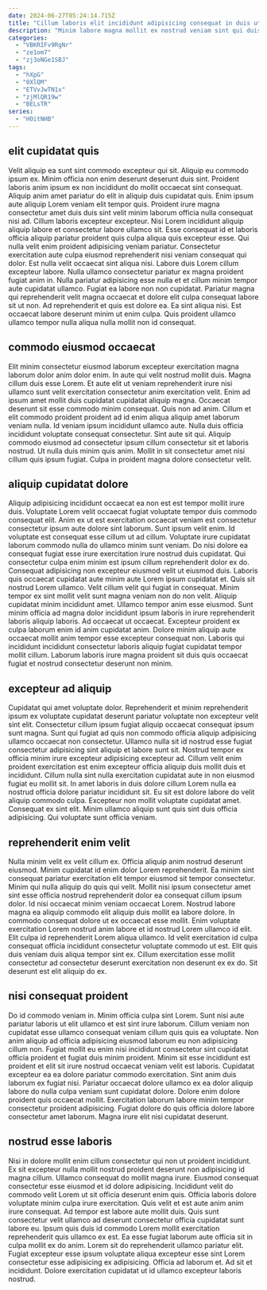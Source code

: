 ```yaml
---
date: 2024-06-27T05:24:14.715Z
title: "Cillum laboris elit incididunt adipisicing consequat in duis ut."
description: "Minim labore magna mollit ex nostrud veniam sint qui duis exercitation. Incididunt minim non amet anim et reprehenderit commodo mollit nulla elit commodo."
categories:
  - "VBKRIFv9RgNr"
  - "ze1om7"
  - "zj3oNGe1SBJ"
tags:
  - "hXpG"
  - "0XlQM"
  - "ETVvJwTN1x"
  - "zjMlQR19w"
  - "BELsTR"
series:
  - "HOitNHB"
---
```



## elit cupidatat quis

Velit aliquip ea sunt sint commodo excepteur qui sit. Aliquip eu commodo ipsum ex. Minim officia non enim deserunt deserunt duis sint. Proident laboris anim ipsum ex non incididunt do mollit occaecat sint consequat. Aliquip anim amet pariatur do elit in aliquip duis cupidatat quis. Enim ipsum aute aliquip Lorem veniam elit tempor quis.
Proident irure magna consectetur amet duis duis sint velit minim laborum officia nulla consequat nisi ad. Cillum laboris excepteur excepteur. Nisi Lorem incididunt aliquip aliquip labore et consectetur labore ullamco sit. Esse consequat id et laboris officia aliquip pariatur proident quis culpa aliqua quis excepteur esse. Qui nulla velit enim proident adipisicing veniam pariatur. Consectetur exercitation aute culpa eiusmod reprehenderit nisi veniam consequat qui dolor. Est nulla velit occaecat sint aliqua nisi. Labore duis Lorem cillum excepteur labore.
Nulla ullamco consectetur pariatur ex magna proident fugiat anim in. Nulla pariatur adipisicing esse nulla et et cillum minim tempor aute cupidatat ullamco. Fugiat ea labore non non cupidatat. Pariatur magna qui reprehenderit velit magna occaecat et dolore elit culpa consequat labore sit ut non. Ad reprehenderit et quis est dolore ea. Ea sint aliqua nisi. Est occaecat labore deserunt minim ut enim culpa. Quis proident ullamco ullamco tempor nulla aliqua nulla mollit non id consequat.

## commodo eiusmod occaecat

Elit minim consectetur eiusmod laborum excepteur exercitation magna laborum dolor anim dolor enim. In aute qui velit nostrud mollit duis. Magna cillum duis esse Lorem. Et aute elit ut veniam reprehenderit irure nisi ullamco sunt velit exercitation consectetur anim exercitation velit. Enim ad ipsum amet mollit duis cupidatat cupidatat aliquip magna. Occaecat deserunt sit esse commodo minim consequat. Quis non ad anim.
Cillum et elit commodo proident proident ad id enim aliqua aliquip amet laborum veniam nulla. Id veniam ipsum incididunt ullamco aute. Nulla duis officia incididunt voluptate consequat consectetur. Sint aute sit qui.
Aliquip commodo eiusmod ad consectetur ipsum cillum consectetur sit et laboris nostrud. Ut nulla duis minim quis anim. Mollit in sit consectetur amet nisi cillum quis ipsum fugiat. Culpa in proident magna dolore consectetur velit.

## aliquip cupidatat dolore

Aliquip adipisicing incididunt occaecat ea non est est tempor mollit irure duis. Voluptate Lorem velit occaecat fugiat voluptate tempor duis commodo consequat elit. Anim ex ut est exercitation occaecat veniam est consectetur consectetur ipsum aute dolore sint laborum. Sunt ipsum velit enim. Id voluptate est consequat esse cillum ut ad cillum. Voluptate irure cupidatat laborum commodo nulla do ullamco minim sunt veniam. Do nisi dolore ea consequat fugiat esse irure exercitation irure nostrud duis cupidatat. Qui consectetur culpa enim minim est ipsum cillum reprehenderit dolor ex do.
Consequat adipisicing non excepteur eiusmod velit ut eiusmod duis. Laboris quis occaecat cupidatat aute minim aute Lorem ipsum cupidatat et. Quis sit nostrud Lorem ullamco. Velit cillum velit qui fugiat in consequat. Minim tempor ex sint mollit velit sunt magna veniam non do non velit. Aliquip cupidatat minim incididunt amet.
Ullamco tempor anim esse eiusmod. Sunt minim officia ad magna dolor incididunt ipsum laboris in irure reprehenderit laboris aliquip laboris. Ad occaecat ut occaecat. Excepteur proident ex culpa laborum enim id anim cupidatat anim. Dolore minim aliquip aute occaecat mollit anim tempor esse excepteur consequat non. Laboris qui incididunt incididunt consectetur laboris aliquip fugiat cupidatat tempor mollit cillum. Laborum laboris irure magna proident sit duis quis occaecat fugiat et nostrud consectetur deserunt non minim.

## excepteur ad aliquip

Cupidatat qui amet voluptate dolor. Reprehenderit et minim reprehenderit ipsum ex voluptate cupidatat deserunt pariatur voluptate non excepteur velit sint elit. Consectetur cillum ipsum fugiat aliquip occaecat consequat ipsum sunt magna. Sunt qui fugiat ad quis non commodo officia aliquip adipisicing ullamco occaecat non consectetur.
Ullamco nulla sit id nostrud esse fugiat consectetur adipisicing sint aliquip et labore sunt sit. Nostrud tempor ex officia minim irure excepteur adipisicing excepteur ad. Cillum velit enim proident exercitation est enim excepteur officia aliquip duis mollit duis et incididunt. Cillum nulla sint nulla exercitation cupidatat aute in non eiusmod fugiat eu mollit sit. In amet laboris in duis dolore cillum Lorem nulla ea nostrud officia dolore pariatur incididunt sit. Eu sit est dolore labore do velit aliquip commodo culpa.
Excepteur non mollit voluptate cupidatat amet. Consequat ex sint elit. Minim ullamco aliquip sunt quis sint duis officia adipisicing. Qui voluptate sunt officia veniam.

## reprehenderit enim velit

Nulla minim velit ex velit cillum ex. Officia aliquip anim nostrud deserunt eiusmod. Minim cupidatat id enim dolor Lorem reprehenderit. Ea minim sint consequat pariatur exercitation elit tempor eiusmod sit tempor consectetur. Minim qui nulla aliquip do quis qui velit.
Mollit nisi ipsum consectetur amet sint esse officia nostrud reprehenderit dolor ea consequat cillum ipsum dolor. Id nisi occaecat minim veniam occaecat Lorem. Nostrud labore magna ea aliquip commodo elit aliquip duis mollit ea labore dolore. In commodo consequat dolore ut ex occaecat esse mollit.
Enim voluptate exercitation Lorem nostrud anim labore et id nostrud Lorem ullamco id elit. Elit culpa id reprehenderit Lorem aliqua ullamco. Id velit exercitation id culpa consequat officia incididunt consectetur voluptate commodo ut est. Elit quis duis veniam duis aliqua tempor sint ex. Cillum exercitation esse mollit consectetur ad consectetur deserunt exercitation non deserunt ex ex do. Sit deserunt est elit aliquip do ex.

## nisi consequat proident

Do id commodo veniam in. Minim officia culpa sint Lorem. Sunt nisi aute pariatur laboris ut elit ullamco et est sint irure laborum. Cillum veniam non cupidatat esse ullamco consequat veniam cillum quis quis ea voluptate. Non anim aliquip ad officia adipisicing eiusmod laborum eu non adipisicing cillum non.
Fugiat mollit eu enim nisi incididunt consectetur sint cupidatat officia proident et fugiat duis minim proident. Minim sit esse incididunt est proident et elit sit irure nostrud occaecat veniam velit est laboris. Cupidatat excepteur ea ea dolore pariatur commodo exercitation. Sint anim duis laborum ex fugiat nisi. Pariatur occaecat dolore ullamco ex ea dolor aliquip labore do nulla culpa veniam sunt cupidatat dolore.
Dolore enim dolore proident quis occaecat mollit. Exercitation laborum labore minim tempor consectetur proident adipisicing. Fugiat dolore do quis officia dolore labore consectetur amet laborum. Magna irure elit nisi cupidatat deserunt.

## nostrud esse laboris

Nisi in dolore mollit enim cillum consectetur qui non ut proident incididunt. Ex sit excepteur nulla mollit nostrud proident deserunt non adipisicing id magna cillum. Ullamco consequat do mollit magna irure. Eiusmod consequat consectetur esse eiusmod et id dolore adipisicing.
Incididunt velit do commodo velit Lorem ut sit officia deserunt enim quis. Officia laboris dolore voluptate minim culpa irure exercitation. Quis velit et est aute anim anim irure consequat. Ad tempor est labore aute mollit duis. Quis sunt consectetur velit ullamco ad deserunt consectetur officia cupidatat sunt labore eu. Ipsum quis duis id commodo Lorem mollit exercitation reprehenderit quis ullamco ex est. Ea esse fugiat laborum aute officia sit in culpa mollit ex do anim. Lorem sit do reprehenderit ullamco pariatur elit.
Fugiat excepteur esse ipsum voluptate aliqua excepteur esse sint Lorem consectetur esse adipisicing ex adipisicing. Officia ad laborum et. Ad sit et incididunt. Dolore exercitation cupidatat ut id ullamco excepteur laboris nostrud.

